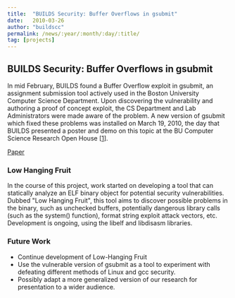 ```yaml
---
title:  "BUILDS Security: Buffer Overflows in gsubmit"
date:   2010-03-26
author: "buildscc"
permalink: /news/:year/:month/:day/:title/
tag: [projects]
---
```


## BUILDS Security: Buffer Overflows in gsubmit

In mid February, BUILDS found a Buffer Overflow exploit in gsubmit, an assignment submission tool actively used in the Boston University Computer Science Department. Upon discovering the vulnerability and authoring a proof of concept exploit, the CS Department and Lab Administrators were made aware of the problem. A new version of gsubmit which fixed these problems was installed on March 19, 2010, the day that BUILDS presented a poster and demo on this topic at the BU Computer Science Research Open House [[1](http://www.cs.bu.edu/IAP/ResearchDay2010/)].

[Paper](/docs/BUILDS_gsubmit_paper.pdf)

### Low Hanging Fruit

In the course of this project, work started on developing a tool that can statically analyze an ELF binary object for potential security vulnerabilities. Dubbed "Low Hanging Fruit", this tool aims to discover possible problems in the binary, such as unchecked buffers, potentially dangerous library calls (such as the system() function), format string exploit attack vectors, etc. Development is ongoing, using the libelf and libdisasm libraries.

### Future Work
- Continue development of Low-Hanging Fruit
- Use the vulnerable version of gsubmit as a tool to experiment with defeating different methods of Linux and gcc security.
- Possibly adapt a more generalized version of our research for presentation to a wider audience.
